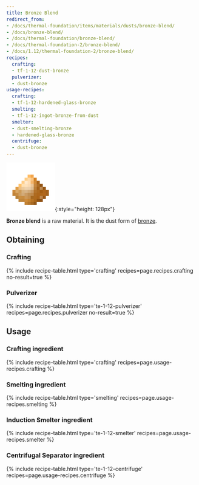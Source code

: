 ```yaml
---
title: Bronze Blend
redirect_from:
- /docs/thermal-foundation/items/materials/dusts/bronze-blend/
- /docs/bronze-blend/
- /docs/thermal-foundation/bronze-blend/
- /docs/thermal-foundation-2/bronze-blend/
- /docs/1.12/thermal-foundation-2/bronze-blend/
recipes:
  crafting:
  - tf-1-12-dust-bronze
  pulverizer:
  - dust-bronze
usage-recipes:
  crafting:
  - tf-1-12-hardened-glass-bronze
  smelting:
  - tf-1-12-ingot-bronze-from-dust
  smelter:
  - dust-smelting-bronze
  - hardened-glass-bronze
  centrifuge:
  - dust-bronze
---
```


![Bronze blend](/assets/images/thermal-foundation-2/dust-bronze.png){:style="height: 128px"}


**Bronze blend** is a raw material. It is the dust form of
[bronze](/docs/1.12/thermal-foundation/bronze-ingot/).


Obtaining
---------

### Crafting
{% include recipe-table.html type='crafting' recipes=page.recipes.crafting no-result=true %}

### Pulverizer
{% include recipe-table.html type='te-1-12-pulverizer' recipes=page.recipes.pulverizer no-result=true %}


Usage
-----

### Crafting ingredient
{% include recipe-table.html type='crafting' recipes=page.usage-recipes.crafting %}

### Smelting ingredient
{% include recipe-table.html type='smelting' recipes=page.usage-recipes.smelting %}

### Induction Smelter ingredient
{% include recipe-table.html type='te-1-12-smelter' recipes=page.usage-recipes.smelter %}

### Centrifugal Separator ingredient
{% include recipe-table.html type='te-1-12-centrifuge' recipes=page.usage-recipes.centrifuge %}
